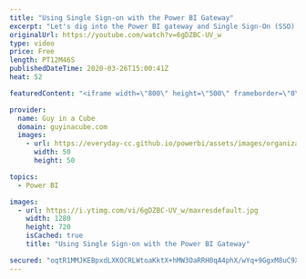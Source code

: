```yaml
---
title: "Using Single Sign-on with the Power BI Gateway"
excerpt: "Let's dig into the Power BI gateway and Single Sign-On (SSO) using Kerberos!  This can be used for both DirectQuery and refreshing a Power BI dataset.  Documentation: https://docs.microsoft.com/power-bi/service-gateway-sso-overview  📢 Become a member: https://guyinacu.be/membership   *******************"
originalUrl: https://youtube.com/watch?v=6gDZBC-UV_w
type: video
price: Free
length: PT12M46S
publishedDateTime: 2020-03-26T15:00:41Z
heat: 52

featuredContent: "<iframe width=\"800\" height=\"500\" frameborder=\"0\" src=\"https://www.youtube.com/embed/6gDZBC-UV_w\" allow=\"accelerometer; autoplay; encrypted-media; gyroscope; picture-in-picture\" allowfullscreen></iframe>"

provider:
  name: Guy in a Cube
  domain: guyinacube.com
  images:
    - url: https://everyday-cc.github.io/powerbi/assets/images/organizations/guyinacube.com-50x50.jpg
      width: 50
      height: 50

topics:
  - Power BI

images:
  - url: https://i.ytimg.com/vi/6gDZBC-UV_w/maxresdefault.jpg
    width: 1280
    height: 720
    isCached: true
    title: "Using Single Sign-on with the Power BI Gateway"

secured: "oqtR1MMJKEBpxdLXKOCRLWtoaKktX+hMW3OaRRH0qA4phX/wYq+9GgxM8uC9XxHCEHPqR3FTRxZ3MSg5mWGX7B9HOU7cM7T7xO3gjkOuCpCOIhKhpmn3A+LKpLQMqB5KVO4nPPwn/c/Ihbk6m4tA84Tq/NVNCuoSpPbfykYac/MUG4lJQV2/+5tBb8YFiCcL7v+TCcrr/kb7wqugueOUvjafnwZM5ilBqvDNm19OQCkReEokRzHe21jaBjprLVgkRJDZAYtu2MQ/bOhKJbT5lj67Qtj4a6oSrCSm+w4mLCXHxDzlHgFAEyrBFaix1zYWyIadKy5gmB0QfUM2Bm9Avke1Cu4v2GktMi002oYHnXCrnY5HsxLw6t/MxVpOjdxw+cbK4qLa+IFGcIYpOUSzk1alXPieHImnxcuo5si8sQA=;BpPQ3Od2Kx8f8oCNDREWjQ=="
---
```


